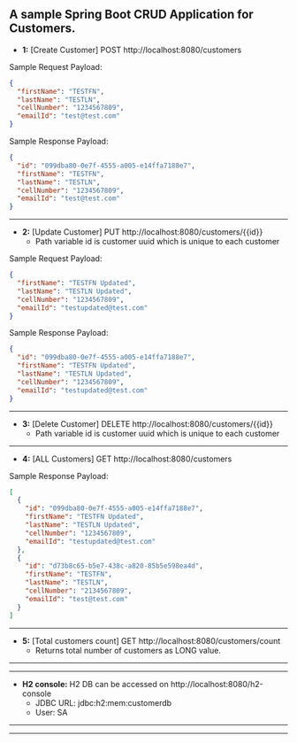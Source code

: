 ## A sample Spring Boot CRUD Application for Customers.

- **1:** [Create Customer] POST http://localhost:8080/customers

Sample Request Payload:
```json
{
  "firstName": "TESTFN",
  "lastName": "TESTLN",
  "cellNumber": "1234567809",
  "emailId": "test@test.com"
}
```
Sample Response Payload:
```json
{
  "id": "099dba80-0e7f-4555-a005-e14ffa7188e7",
  "firstName": "TESTFN",
  "lastName": "TESTLN",
  "cellNumber": "1234567809",
  "emailId": "test@test.com"
}
```

---
- **2:** [Update Customer] PUT http://localhost:8080/customers/{{id}}
  - Path variable id is customer uuid which is unique to each customer 

Sample Request Payload:
```json
{
  "firstName": "TESTFN Updated",
  "lastName": "TESTLN Updated",
  "cellNumber": "1234567809",
  "emailId": "testupdated@test.com"
}
```
Sample Response Payload:
```json
{
  "id": "099dba80-0e7f-4555-a005-e14ffa7188e7",
  "firstName": "TESTFN Updated",
  "lastName": "TESTLN Updated",
  "cellNumber": "1234567809",
  "emailId": "testupdated@test.com"
}
```

---
- **3:** [Delete Customer] DELETE http://localhost:8080/customers/{{id}}
  - Path variable id is customer uuid which is unique to each customer 

---
- **4:** [ALL Customers] GET http://localhost:8080/customers
  
Sample Response Payload:
```json
[
  {
    "id": "099dba80-0e7f-4555-a005-e14ffa7188e7",
    "firstName": "TESTFN Updated",
    "lastName": "TESTLN Updated",
    "cellNumber": "1234567809",
    "emailId": "testupdated@test.com"
  },
  {
    "id": "d73b8c65-b5e7-438c-a820-85b5e598ea4d",
    "firstName": "TESTFN",
    "lastName": "TESTLN",
    "cellNumber": "2134567809",
    "emailId": "test@test.com"
  }
]
```

---
- **5:** [Total customers count] GET http://localhost:8080/customers/count
  - Returns total number of customers as LONG value.

---
---
- **H2 console:** H2 DB can be accessed on http://localhost:8080/h2-console
  - JDBC URL: jdbc:h2:mem:customerdb
  - User: SA
---
---